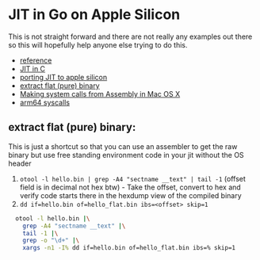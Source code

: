 # JIT in Go on Apple Silicon
This is not straight forward and there are not really any examples out there so
this will hopefully help anyone else trying to do this.

- [reference](https://github.com/zeusdeux/jit-example-macos-arm64)
- [JIT in C](https://medium.com/@gamedev0909/jit-in-c-injecting-machine-code-at-runtime-1463402e6242)
- [porting JIT to apple silicon](https://developer.apple.com/documentation/apple-silicon/porting-just-in-time-compilers-to-apple-silicon?language=objc)
- [extract flat (pure) binary](https://stackoverflow.com/a/13306947)
- [Making system calls from Assembly in Mac OS X](https://filippo.io/making-system-calls-from-assembly-in-mac-os-x/)
- [arm64 syscalls](https://stackoverflow.com/questions/56985859/ios-arm64-syscalls)

## extract flat (pure) binary:
This is just a shortcut so that you can use an assembler to get the raw binary but
use free standing environment code in your jit without the OS header

  1. `otool -l hello.bin | grep -A4 "sectname __text" | tail -1`  (offset field is in decimal not hex btw)
    - Take the offset, convert to hex and verify code starts there in the hexdump view of the compiled binary
  2. `dd if=hello.bin of=hello_flat.bin ibs=<offset> skip=1`

```bash
  otool -l hello.bin |\
    grep -A4 "sectname __text" |\
    tail -1 |\
    grep -o "\d+" |\
    xargs -n1 -I% dd if=hello.bin of=hello_flat.bin ibs=% skip=1
```
